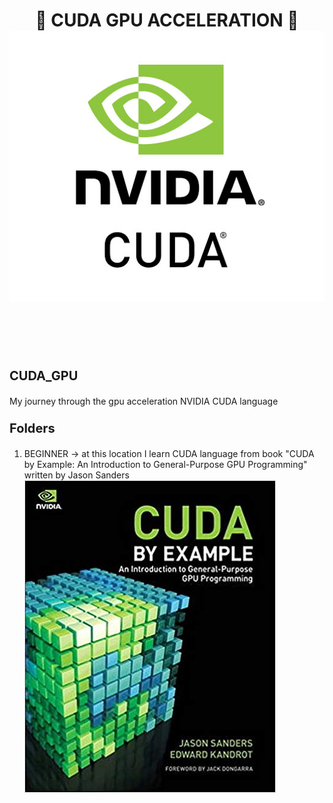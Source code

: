 

<div align="center">
<h1>
 💅 CUDA GPU ACCELERATION 💅 <br>

<a href="https://developer.nvidia.com/cuda-zone">
<img src="REPOSITORY_IMAGES/nvidia_cuda_logo.jpg">
</a>

</h1>
</div>
<br>
<br>
<br>

## <p style="font-size:20px">CUDA_GPU</p>
My journey through the gpu acceleration NVIDIA CUDA language

### <p style="font-size:20px">Folders</p>
1. BEGINNER -> at this location I learn CUDA language from book "CUDA by Example: An Introduction to General-Purpose GPU Programming" written by Jason Sanders <br />
![alt text](REPOSITORY_IMAGES/cuda_book_sanders.png)

